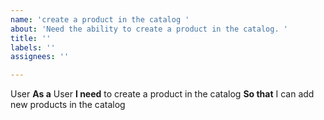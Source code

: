 ```yaml
---
name: 'create a product in the catalog '
about: 'Need the ability to create a product in the catalog. '
title: ''
labels: ''
assignees: ''

---
```


User
**As a** User
 **I need**  to create a product in the catalog 
 **So that** I can add new products in the catalog
